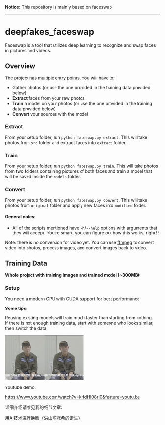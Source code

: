 **Notice:** This repository is mainly based on faceswap

---

# deepfakes_faceswap
Faceswap is a tool that utilizes deep learning to recognize and swap faces in pictures and videos.

## Overview
The project has multiple entry points. You will have to:
 - Gather photos (or use the one provided in the training data provided below)
 - **Extract** faces from your raw photos
 - **Train** a model on your photos (or use the one provided in the training data provided below)
 - **Convert** your sources with the model

### Extract
From your setup folder, run `python faceswap.py extract`. This will take photos from `src` folder and extract faces into `extract` folder.

### Train
From your setup folder, run `python faceswap.py train`. This will take photos from two folders containing pictures of both faces and train a model that will be saved inside the `models` folder.

### Convert
From your setup folder, run `python faceswap.py convert`. This will take photos from `original` folder and apply new faces into `modified` folder.

#### General notes:
- All of the scripts mentioned have `-h`/`--help` options with arguments that they will accept. You're smart, you can figure out how this works, right?!

Note: there is no conversion for video yet. You can use [ffmpeg](https://www.ffmpeg.org) to convert video into photos, process images, and convert images back to video.

## Training Data
**Whole project with training images and trained model (~300MB):**

### Setup
You need a modern GPU with CUDA support for best performance

**Some tips:**

Reusing existing models will train much faster than starting from nothing.  
If there is not enough training data, start with someone who looks similar, then switch the data.



![](chenguanxi_1.gif)

Youtube demo:

https://www.youtube.com/watch?v=krfdHI08rI0&feature=youtu.be

详细介绍请参见我的细节文章:

[用AI技术进行换脸（洪山陈冠希的诞生）](https://mp.weixin.qq.com/s?__biz=MzI4MTAyMzQ2OA==&mid=2650679493&idx=1&sn=8b34239595dd02c75479fd621bfce5f3&chksm=f3a50e46c4d287502016b1022921507991838412ad69c97545afb76e1a5e55258e1690ac4cc0#rd)
